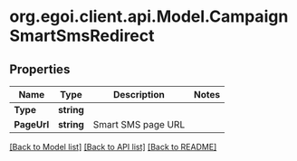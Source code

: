 # org.egoi.client.api.Model.CampaignSmartSmsRedirect
## Properties

Name | Type | Description | Notes
------------ | ------------- | ------------- | -------------
**Type** | **string** |  | 
**PageUrl** | **string** | Smart SMS page URL | 

[[Back to Model list]](../README.md#documentation-for-models) [[Back to API list]](../README.md#documentation-for-api-endpoints) [[Back to README]](../README.md)

